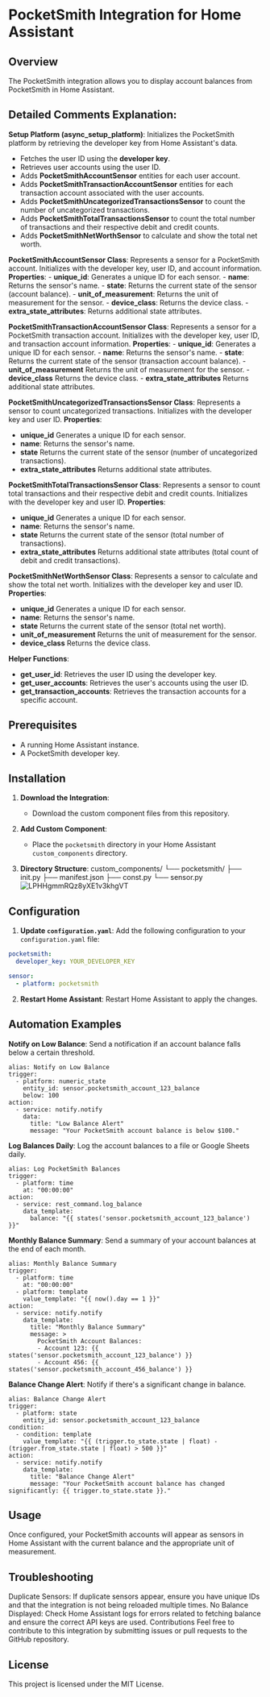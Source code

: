 # PocketSmith Integration for Home Assistant

## Overview
The PocketSmith integration allows you to display account balances from PocketSmith in Home Assistant.

## Detailed Comments Explanation:

**Setup Platform (async_setup_platform)**:
Initializes the PocketSmith platform by retrieving the developer key from Home Assistant's data.
 - Fetches the user ID using the **developer key**.
 - Retrieves user accounts using the user ID.
  - Adds **PocketSmithAccountSensor** entities for each user account.
  - Adds **PocketSmithTransactionAccountSensor** entities for each transaction account associated with the user accounts.
  - Adds **PocketSmithUncategorizedTransactionsSensor** to count the number of uncategorized transactions.
  - Adds **PocketSmithTotalTransactionsSensor** to count the total number of transactions and their respective debit and credit counts.
  - Adds **PocketSmithNetWorthSensor** to calculate and show the total net worth.

**PocketSmithAccountSensor Class**:
Represents a sensor for a PocketSmith account.
Initializes with the developer key, user ID, and account information.
**Properties**:
    - **unique_id**: Generates a unique ID for each sensor.
    - **name**: Returns the sensor's name.
    - **state**: Returns the current state of the sensor (account balance).
    - **unit_of_measurement**: Returns the unit of measurement for the sensor.
    - **device_class**: Returns the device class.
    - **extra_state_attributes**: Returns additional state attributes.

**PocketSmithTransactionAccountSensor Class**:
Represents a sensor for a PocketSmith transaction account.
Initializes with the developer key, user ID, and transaction account information.
**Properties**:
    - **unique_id**: Generates a unique ID for each sensor.
    - **name**: Returns the sensor's name.
    - **state**: Returns the current state of the sensor (transaction account balance).
    - **unit_of_measurement** Returns the unit of measurement for the sensor.
    - **device_class** Returns the device class.
    - **extra_state_attributes** Returns additional state attributes.
 
**PocketSmithUncategorizedTransactionsSensor Class**:
Represents a sensor to count uncategorized transactions.
Initializes with the developer key and user ID.
**Properties**:
  - **unique_id** Generates a unique ID for each sensor.
  - **name**: Returns the sensor's name.
  - **state** Returns the current state of the sensor (number of uncategorized transactions).
  - **extra_state_attributes** Returns additional state attributes.

**PocketSmithTotalTransactionsSensor Class**:
Represents a sensor to count total transactions and their respective debit and credit counts.
Initializes with the developer key and user ID.
**Properties**:
  - **unique_id** Generates a unique ID for each sensor.
  - **name**: Returns the sensor's name.
  - **state** Returns the current state of the sensor (total number of transactions).
  - **extra_state_attributes** Returns additional state attributes (total count of debit and credit transactions).

**PocketSmithNetWorthSensor Class**:
Represents a sensor to calculate and show the total net worth.
Initializes with the developer key and user ID.
**Properties**:
   - **unique_id** Generates a unique ID for each sensor.
   - **name**: Returns the sensor's name.
   - **state** Returns the current state of the sensor (total net worth).
   - **unit_of_measurement** Returns the unit of measurement for the sensor.
   - **device_class** Returns the device class.

**Helper Functions**:
- **get_user_id**: Retrieves the user ID using the developer key.
- **get_user_accounts**: Retrieves the user's accounts using the user ID.
- **get_transaction_accounts**: Retrieves the transaction accounts for a specific account.

## Prerequisites
- A running Home Assistant instance.
- A PocketSmith developer key.

## Installation

1. **Download the Integration**:
   - Download the custom component files from this repository.

2. **Add Custom Component**:
   - Place the `pocketsmith` directory in your Home Assistant `custom_components` directory.

3. **Directory Structure**:
custom_components/
└── pocketsmith/
├── init.py
├── manifest.json
├── const.py
└── sensor.py
![LPHHgmmRQz8yXE1v3khgVT](https://github.com/cloudbr34k84/home-assistant-pocketsmith/assets/58960644/ab51d2a9-2c42-4244-8dd8-708f6ee02a36)


## Configuration

1. **Update `configuration.yaml`**:
Add the following configuration to your `configuration.yaml` file:
```yaml
pocketsmith:
  developer_key: YOUR_DEVELOPER_KEY

sensor:
  - platform: pocketsmith
```
2. **Restart Home Assistant**:
Restart Home Assistant to apply the changes.

## Automation Examples
**Notify on Low Balance**:
Send a notification if an account balance falls below a certain threshold.
```
alias: Notify on Low Balance
trigger:
  - platform: numeric_state
    entity_id: sensor.pocketsmith_account_123_balance
    below: 100
action:
  - service: notify.notify
    data:
      title: "Low Balance Alert"
      message: "Your PocketSmith account balance is below $100."
```
**Log Balances Daily**:
Log the account balances to a file or Google Sheets daily.
```
alias: Log PocketSmith Balances
trigger:
  - platform: time
    at: "00:00:00"
action:
  - service: rest_command.log_balance
    data_template:
      balance: "{{ states('sensor.pocketsmith_account_123_balance') }}"
```
**Monthly Balance Summary**:
Send a summary of your account balances at the end of each month.
```
alias: Monthly Balance Summary
trigger:
  - platform: time
    at: "00:00:00"
  - platform: template
    value_template: "{{ now().day == 1 }}"
action:
  - service: notify.notify
    data_template:
      title: "Monthly Balance Summary"
      message: >
        PocketSmith Account Balances:
        - Account 123: {{ states('sensor.pocketsmith_account_123_balance') }}
        - Account 456: {{ states('sensor.pocketsmith_account_456_balance') }}
```
**Balance Change Alert**:
Notify if there's a significant change in balance.
```
alias: Balance Change Alert
trigger:
  - platform: state
    entity_id: sensor.pocketsmith_account_123_balance
condition:
  - condition: template
    value_template: "{{ (trigger.to_state.state | float) - (trigger.from_state.state | float) > 500 }}"
action:
  - service: notify.notify
    data_template:
      title: "Balance Change Alert"
      message: "Your PocketSmith account balance has changed significantly: {{ trigger.to_state.state }}."
```



## Usage

Once configured, your PocketSmith accounts will appear as sensors in Home Assistant with the current balance and the appropriate unit of measurement.

## Troubleshooting
Duplicate Sensors: If duplicate sensors appear, ensure you have unique IDs and that the integration is not being reloaded multiple times.
No Balance Displayed: Check Home Assistant logs for errors related to fetching balance and ensure the correct API keys are used.
Contributions
Feel free to contribute to this integration by submitting issues or pull requests to the GitHub repository.

## License
This project is licensed under the MIT License.


